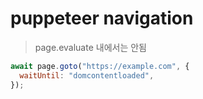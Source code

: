 # puppeteer navigation

> page.evaluate 내에서는 안됨

```js
await page.goto("https://example.com", {
  waitUntil: "domcontentloaded",
});
```
